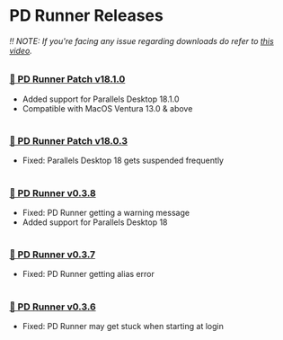 # PD Runner Releases
###### ‼️ NOTE: If you're facing any issue regarding downloads do refer to [this video](https://youtu.be/Z_gKRgbhkqA).

### [🔸 PD Runner Patch v18.1.0](https://techymozo.com/We2zYOZ)
- Added support for Parallels Desktop 18.1.0
- Compatible with MacOS Ventura 13.0 & above
#
### [🔸 PD Runner Patch v18.0.3](https://techymozo.com/Din8s7Q)
- Fixed: Parallels Desktop 18 gets suspended frequently
#
### [🔸 PD Runner v0.3.8](https://techymozo.com/IPrnm)
- Fixed: PD Runner getting a warning message
- Added support for Parallels Desktop 18
#
### [🔸 PD Runner v0.3.7](https://techymozo.com/jFLZ)
- Fixed: PD Runner getting alias error
#
### [🔸 PD Runner v0.3.6](https://techymozo.com/5pTG)
- Fixed: PD Runner may get stuck when starting at login
